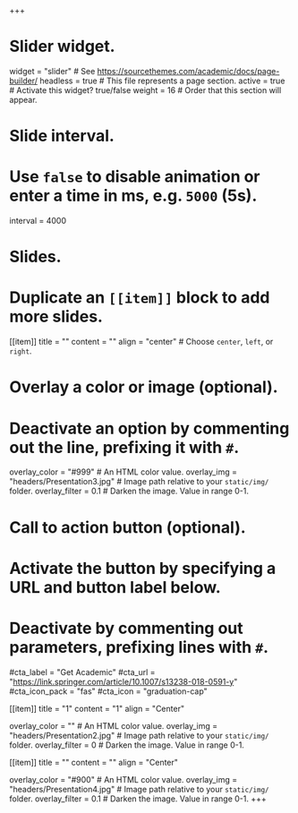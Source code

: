 +++
# Slider widget.
widget = "slider"  # See https://sourcethemes.com/academic/docs/page-builder/
headless = true  # This file represents a page section.
active = true  # Activate this widget? true/false
weight = 16  # Order that this section will appear.

# Slide interval.
# Use `false` to disable animation or enter a time in ms, e.g. `5000` (5s).
interval = 4000

# Slides.
# Duplicate an `[[item]]` block to add more slides.
[[item]]
  title = ""
  content = ""
  align = "center"  # Choose `center`, `left`, or `right`.

  # Overlay a color or image (optional).
  #   Deactivate an option by commenting out the line, prefixing it with `#`.
  overlay_color = "#999"  # An HTML color value.
  overlay_img = "headers/Presentation3.jpg"  # Image path relative to your `static/img/` folder.
  overlay_filter = 0.1  # Darken the image. Value in range 0-1.

  # Call to action button (optional).
  #   Activate the button by specifying a URL and button label below.
  #   Deactivate by commenting out parameters, prefixing lines with `#`.
  #cta_label = "Get Academic"
  #cta_url = "https://link.springer.com/article/10.1007/s13238-018-0591-y"
  #cta_icon_pack = "fas"
  #cta_icon = "graduation-cap"

[[item]]
  title = "1"
  content = "1"
  align = "Center"

  overlay_color = ""  # An HTML color value.
  overlay_img = "headers/Presentation2.jpg"  # Image path relative to your `static/img/` folder.
  overlay_filter = 0  # Darken the image. Value in range 0-1.

[[item]]
  title = ""
  content = ""
  align = "Center"

  overlay_color = "#900"  # An HTML color value.
  overlay_img = "headers/Presentation4.jpg"  # Image path relative to your `static/img/` folder.
  overlay_filter = 0.1  # Darken the image. Value in range 0-1.
+++

